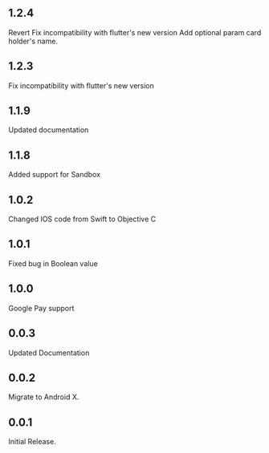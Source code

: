 ## 1.2.4
Revert Fix incompatibility with flutter's new version
Add optional param card holder's name.


## 1.2.3
Fix incompatibility with flutter's new version


## 1.1.9
Updated documentation


## 1.1.8
Added support for Sandbox


## 1.0.2
Changed IOS code from Swift to Objective C


## 1.0.1
Fixed bug in Boolean value 


## 1.0.0
Google Pay support


## 0.0.3
Updated Documentation


## 0.0.2
Migrate to Android X.


## 0.0.1
Initial Release.